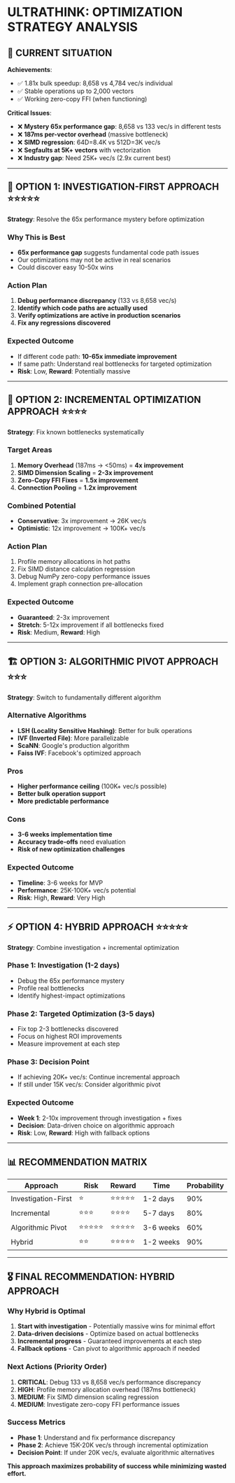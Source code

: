 # ULTRATHINK: OPTIMIZATION STRATEGY ANALYSIS

## 🎯 **CURRENT SITUATION**

**Achievements**:
- ✅ 1.81x bulk speedup: 8,658 vs 4,784 vec/s individual  
- ✅ Stable operations up to 2,000 vectors
- ✅ Working zero-copy FFI (when functioning)

**Critical Issues**:
- ❌ **Mystery 65x performance gap**: 8,658 vs 133 vec/s in different tests
- ❌ **187ms per-vector overhead** (massive bottleneck)  
- ❌ **SIMD regression**: 64D=8.4K vs 512D=3K vec/s
- ❌ **Segfaults at 5K+ vectors** with vectorization
- ❌ **Industry gap**: Need 25K+ vec/s (2.9x current best)

---

## 🚀 **OPTION 1: INVESTIGATION-FIRST APPROACH** ⭐️⭐️⭐️⭐️⭐️

**Strategy**: Resolve the 65x performance mystery before optimization

### Why This is Best
- **65x performance gap** suggests fundamental code path issues
- Our optimizations may not be active in real scenarios
- Could discover easy 10-50x wins

### Action Plan
1. **Debug performance discrepancy** (133 vs 8,658 vec/s)
2. **Identify which code paths are actually used**
3. **Verify optimizations are active in production scenarios**
4. **Fix any regressions discovered**

### Expected Outcome
- If different code path: **10-65x immediate improvement**
- If same path: Understand real bottlenecks for targeted optimization
- **Risk**: Low, **Reward**: Potentially massive

---

## 🔧 **OPTION 2: INCREMENTAL OPTIMIZATION APPROACH** ⭐️⭐️⭐️⭐️

**Strategy**: Fix known bottlenecks systematically

### Target Areas
1. **Memory Overhead** (187ms → <50ms) = **4x improvement**
2. **SIMD Dimension Scaling** = **2-3x improvement** 
3. **Zero-Copy FFI Fixes** = **1.5x improvement**
4. **Connection Pooling** = **1.2x improvement**

### Combined Potential
- **Conservative**: 3x improvement → 26K vec/s
- **Optimistic**: 12x improvement → 100K+ vec/s  

### Action Plan
1. Profile memory allocations in hot paths
2. Fix SIMD distance calculation regression  
3. Debug NumPy zero-copy performance issues
4. Implement graph connection pre-allocation

### Expected Outcome
- **Guaranteed**: 2-3x improvement
- **Stretch**: 5-12x improvement if all bottlenecks fixed
- **Risk**: Medium, **Reward**: High

---

## 🏗️ **OPTION 3: ALGORITHMIC PIVOT APPROACH** ⭐️⭐️⭐️

**Strategy**: Switch to fundamentally different algorithm

### Alternative Algorithms
- **LSH (Locality Sensitive Hashing)**: Better for bulk operations
- **IVF (Inverted File)**: More parallelizable  
- **ScaNN**: Google's production algorithm
- **Faiss IVF**: Facebook's optimized approach

### Pros
- **Higher performance ceiling** (100K+ vec/s possible)
- **Better bulk operation support**
- **More predictable performance**

### Cons
- **3-6 weeks implementation time**
- **Accuracy trade-offs** need evaluation
- **Risk of new optimization challenges**

### Expected Outcome
- **Timeline**: 3-6 weeks for MVP
- **Performance**: 25K-100K+ vec/s potential
- **Risk**: High, **Reward**: Very High

---

## ⚡ **OPTION 4: HYBRID APPROACH** ⭐️⭐️⭐️⭐️⭐️

**Strategy**: Combine investigation + incremental optimization

### Phase 1: Investigation (1-2 days)
- Debug the 65x performance mystery
- Profile real bottlenecks  
- Identify highest-impact optimizations

### Phase 2: Targeted Optimization (3-5 days)  
- Fix top 2-3 bottlenecks discovered
- Focus on highest ROI improvements
- Measure improvement at each step

### Phase 3: Decision Point
- If achieving 20K+ vec/s: Continue incremental approach
- If still under 15K vec/s: Consider algorithmic pivot

### Expected Outcome
- **Week 1**: 2-10x improvement through investigation + fixes
- **Decision**: Data-driven choice on algorithmic approach
- **Risk**: Low, **Reward**: High with fallback options

---

## 📊 **RECOMMENDATION MATRIX**

| Approach | Risk | Reward | Time | Probability |
|----------|------|---------|------|------------|
| Investigation-First | ⭐️ | ⭐️⭐️⭐️⭐️⭐️ | 1-2 days | 90% |
| Incremental | ⭐️⭐️⭐️ | ⭐️⭐️⭐️⭐️ | 5-7 days | 80% |
| Algorithmic Pivot | ⭐️⭐️⭐️⭐️⭐️ | ⭐️⭐️⭐️⭐️⭐️ | 3-6 weeks | 60% |
| Hybrid | ⭐️⭐️ | ⭐️⭐️⭐️⭐️⭐️ | 1-2 weeks | 90% |

---

## 🎖️ **FINAL RECOMMENDATION: HYBRID APPROACH**

### Why Hybrid is Optimal
1. **Start with investigation** - Potentially massive wins for minimal effort
2. **Data-driven decisions** - Optimize based on actual bottlenecks  
3. **Incremental progress** - Guaranteed improvements at each step
4. **Fallback options** - Can pivot to algorithmic approach if needed

### Next Actions (Priority Order)
1. **CRITICAL**: Debug 133 vs 8,658 vec/s performance discrepancy  
2. **HIGH**: Profile memory allocation overhead (187ms bottleneck)
3. **MEDIUM**: Fix SIMD dimension scaling regression
4. **MEDIUM**: Investigate zero-copy FFI performance issues

### Success Metrics
- **Phase 1**: Understand and fix performance discrepancy
- **Phase 2**: Achieve 15K-20K vec/s through incremental optimization  
- **Decision Point**: If under 20K vec/s, evaluate algorithmic alternatives

**This approach maximizes probability of success while minimizing wasted effort.**